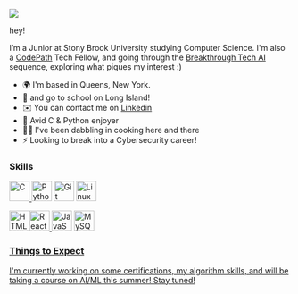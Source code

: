 ![](https://user-images.githubusercontent.com/18350557/176309783-0785949b-9127-417c-8b55-ab5a4333674e.gif)

hey! 

I’m a Junior at Stony Brook University studying Computer Science. I'm also a [CodePath](https://www.codepath.org/) Tech Fellow, and going through the [Breakthrough Tech AI](https://www.breakthroughtech.org/programs/the-ai-program/) sequence, exploring what piques my interest :)

* 🌍  I'm based in Queens, New York.
* 🏫  and go to school on Long Island!
* ✉️  You can contact me on [Linkedin](https://www.linkedin.com/in/dakota-levermann/)
* 🧠  Avid C & Python enjoyer
* 👨‍🍳  I've been dabbling in cooking here and there
* ⚡  Looking to break into a Cybersecurity career!

### Skills


<p align="left">
<a href="https://docs.microsoft.com/en-us/cpp/?view=msvc-170" target="_blank" rel="noreferrer"><img src="https://raw.githubusercontent.com/danielcranney/readme-generator/main/public/icons/skills/c-colored.svg" width="36" height="36" alt="C" />
<a href="https://www.python.org/" target="_blank" rel="noreferrer"><img src="https://raw.githubusercontent.com/danielcranney/readme-generator/main/public/icons/skills/python-colored.svg" width="36" height="36" alt="Python" /></a>
<a href="https://git-scm.com/" target="_blank" rel="noreferrer"><img src="https://raw.githubusercontent.com/danielcranney/readme-generator/main/public/icons/skills/git-colored.svg" width="36" height="36" alt="Git" /></a>
<img src="https://raw.githubusercontent.com/danielcranney/readme-generator/main/public/icons/skills/linux-colored.svg" width="36" height="36" alt="Linux" /></a><a href="https://apple.com" target="_blank" rel="noreferrer">

<img src="https://raw.githubusercontent.com/danielcranney/readme-generator/main/public/icons/skills/html5-colored.svg" width="36" height="36" alt="HTML5" /></a><a href="https://reactjs.org/" target="_blank" rel="noreferrer"><img src="https://raw.githubusercontent.com/danielcranney/readme-generator/main/public/icons/skills/react-colored.svg" width="36" height="36" alt="React" /></a><a href="https://vuejs.org/" target="_blank" rel="noreferrer">
<a href="https://developer.mozilla.org/en-US/docs/Web/JavaScript" target="_blank" rel="noreferrer"><img src="https://raw.githubusercontent.com/danielcranney/readme-generator/main/public/icons/skills/javascript-colored.svg" width="36" height="36" alt="JavaScript" /></a>
<img src="https://raw.githubusercontent.com/danielcranney/readme-generator/main/public/icons/skills/mysql-colored.svg" width="36" height="36" alt="MySQL" /></a><a href="https://www.djangoproject.com/" target="_blank" rel="noreferrer">
</p>

### Things to Expect

I'm currently working on some certifications, my algorithm skills, and will be taking a course on AI/ML this summer! Stay tuned!
